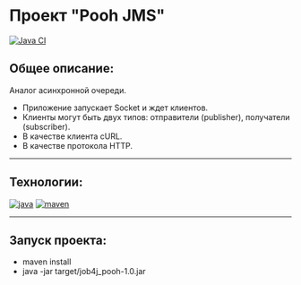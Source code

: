 ﻿# Проект "Pooh JMS"

[![Java CI](https://github.com/PerpetuumEbner/job4j_pooh/actions/workflows/maven.yml/badge.svg)](https://github.com/PerpetuumEbner/job4j_pooh/actions/workflows/maven.yml)
## Общее описание:

Аналог асинхронной очереди.

* Приложение запускает Socket и ждет клиентов.
* Клиенты могут быть двух типов: отправители (publisher), получатели (subscriber).
* В качестве клиента cURL.
* В качестве протокола HTTP.

***

## Технологии:
[![java](https://img.shields.io/badge/java-17-red)](https://www.java.com/)
[![maven](https://img.shields.io/badge/apache--maven-3.8.3-blue)](https://maven.apache.org/)

***

## Запуск проекта:
* maven install
* java -jar target/job4j_pooh-1.0.jar